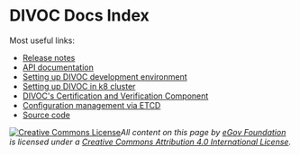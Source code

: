 # DIVOC Docs Index

Most useful links:

* [Release notes](../platform/release-notes/)&#x20;
* [API documentation](../tech-docs/api-documentation.md)
* [Setting up DIVOC development environment](../tech-docs/setting-up-divoc-development-environment.md)
* [Setting up DIVOC in k8 cluster](../platform/installation/setting-up-divoc-in-k8-cluster/)
* [DIVOC's Certification and Verification Component](../platform/configuration/configuring-the-certification-and-verification-component/)
* [Configuration management via ETCD](../platform/configuration/configuration-management-via-etcd/)
* [Source code](https://github.com/egovernments/DIVOC)



[![Creative Commons License](https://i.creativecommons.org/l/by/4.0/80x15.png)](http://creativecommons.org/licenses/by/4.0/)_All content on this page by_ [_eGov Foundation_](https://egov.org.in/) _is licensed under a_ [_Creative Commons Attribution 4.0 International License_](http://creativecommons.org/licenses/by/4.0/)_._
